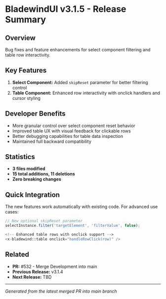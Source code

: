 # BladewindUI v3.1.5 - Release Summary

## Overview
Bug fixes and feature enhancements for select component filtering and table row interactivity.

## Key Features
1. **Select Component:** Added `skipReset` parameter for better filtering control
2. **Table Component:** Enhanced row interactivity with onclick handlers and cursor styling

## Developer Benefits
- More granular control over select component reset behavior
- Improved table UX with visual feedback for clickable rows
- Better debugging capabilities for table data inspection
- Maintained full backward compatibility

## Statistics
- **3 files modified**
- **15 total additions, 11 deletions**
- **Zero breaking changes**

## Quick Integration
The new features work automatically with existing code. For advanced use cases:

```javascript
// New optional skipReset parameter
selectInstance.filter('targetElement', 'filterValue', false);
```

```php
<!-- Enhanced table rows with onclick support -->
<x-bladewind::table onclick="handleRowClick(row)" />
```

## Related
- **PR:** #532 - Merge Development into main  
- **Previous Release:** v3.1.4
- **Next Release:** TBD

---

*Generated from the latest merged PR into main branch*